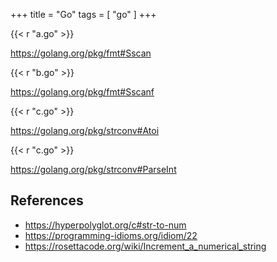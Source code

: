 +++
title = "Go"
tags = [ "go" ]
+++

{{< r "a.go" >}}

<https://golang.org/pkg/fmt#Sscan>

{{< r "b.go" >}}

<https://golang.org/pkg/fmt#Sscanf>

{{< r "c.go" >}}

<https://golang.org/pkg/strconv#Atoi>

{{< r "c.go" >}}

<https://golang.org/pkg/strconv#ParseInt>

## References

- <https://hyperpolyglot.org/c#str-to-num>
- <https://programming-idioms.org/idiom/22>
- <https://rosettacode.org/wiki/Increment_a_numerical_string>
